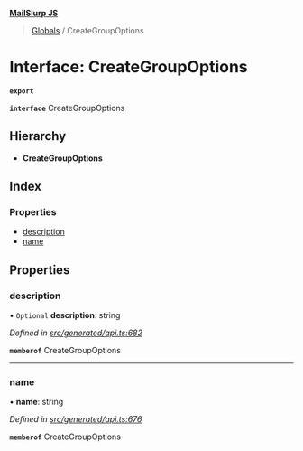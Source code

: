 **[MailSlurp JS](../README.md)**

> [Globals](../README.md) / CreateGroupOptions

# Interface: CreateGroupOptions

**`export`** 

**`interface`** CreateGroupOptions

## Hierarchy

* **CreateGroupOptions**

## Index

### Properties

* [description](creategroupoptions.md#description)
* [name](creategroupoptions.md#name)

## Properties

### description

• `Optional` **description**: string

*Defined in [src/generated/api.ts:682](https://github.com/mailslurp/mailslurp-client/blob/c83a162/src/generated/api.ts#L682)*

**`memberof`** CreateGroupOptions

___

### name

•  **name**: string

*Defined in [src/generated/api.ts:676](https://github.com/mailslurp/mailslurp-client/blob/c83a162/src/generated/api.ts#L676)*

**`memberof`** CreateGroupOptions
